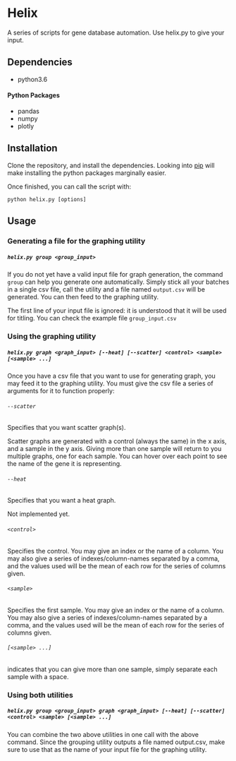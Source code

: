 # Helix
A series of scripts for gene database automation. Use helix.py to give
your input.

## Dependencies

* python3.6

#### Python Packages

* pandas
* numpy
* plotly

## Installation

Clone the repository, and install the dependencies. Looking into [pip](https://pypi.python.org/pypi/pip) will make installing the python packages marginally easier.

Once finished, you can call the script with:

`python helix.py [options]`
## Usage

### Generating a file for the graphing utility

##### `helix.py group <group_input>`

If you do not yet have a valid input file for graph generation, the
command `group` can help you generate one automatically. Simply stick
all your batches in a single csv file, call the utility and a file named `output.csv` will be
generated. You can then feed to the graphing utility.

The first line of your input file  is ignored: it is understood that
it will be used for titling. You can check the example file
`group_input.csv`

### Using the graphing utility

##### `helix.py graph <graph_input> [--heat] [--scatter] <control> <sample> [<sample> ...]`

Once you have a csv file that you want to use for generating graph, you may feed it to the graphing utility.
You must give the csv file a series of arguments for it to function
properly:

###### `--scatter`
Specifies that you want scatter graph(s).

Scatter graphs are generated with a control (always the same) in the x
axis, and a sample in the y axis. Giving more than one sample will
return to you multiple graphs, one for each sample. You can hover over
each point to see the name of the gene it is representing.

###### `--heat`
Specifies that you want a heat graph.

Not implemented yet.

###### `<control>`
Specifies the control. You may give an index or the
name of a column. You may also give a series of indexes/column-names
separated by a comma, and the values used will be the mean of each
row for the series of columns given.

###### `<sample>`
Specifies the first sample. You may give an index or the
name of a column. You may also give a series of indexes/column-names
separated by a comma, and the values used will be the mean of each
row for the series of columns given.

###### `[<sample> ...]`
indicates that you can give more than one sample,
simply separate each sample with a space.


### Using both utilities
##### `helix.py group <group_input> graph <graph_input> [--heat] [--scatter] <control> <sample> [<sample> ...]`
You can combine the two above utilities in one call with the above command. Since the grouping utility outputs a file named output.csv, make sure to use that as the name of your input file for the graphing utility.
